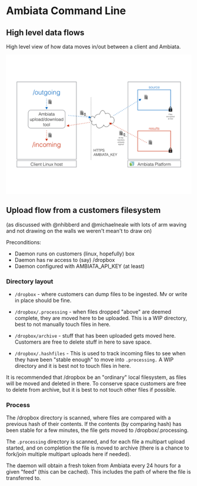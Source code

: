 Ambiata Command Line
====================


High level data flows
---------------------
High level view of how data moves in/out between a client and Ambiata.

![Data flow](images/data-flow.png)


## Upload flow from a customers filesystem

(as discussed with @nhibberd and @michaelneale with lots of arm waving and not drawing on the walls we weren't mean't to draw on)

Preconditions:

* Daemon runs on customers (linux, hopefully) box
* Daemon has rw access to (say) /dropbox
* Daemon configured with AMBIATA_API_KEY (at least)

### Directory layout
* `/dropbox` - where customers can dump files to be ingested. Mv or write in place should be fine.

* `/dropbox/.processing` - when files dropped "above" are deemed complete, they are moved here to be uploaded. This is a WIP directory, best to not manually touch files in here.

* `/dropbox/archive` - stuff that has been uploaded gets moved here. Customers are free to delete stuff in here to save space.

* `/dropbox/.hashfiles` - This is used to track incoming files to see when they have been "stable enough" to move into `.processing.` A WIP directory and it is best not to touch files in here.

It is recommended that /dropbox be an "ordinary" local filesystem, as files will be moved and deleted in there. To conserve space customers are free to delete from archive, but it is best to not touch other files if possible.


### Process

The /dropbox directory is scanned, where files are compared with a previous hash of their contents. If the contents (by comparing hash) has been stable for a few minutes, the file gets moved to /dropbox/.processing.

The `.processing` directory is scanned, and for each file a multipart upload started, and on completion the file is moved to archive (there is a chance to fork/join multiple multipart uploads here if needed).

The daemon will obtain a fresh token from Ambiata every 24 hours for a given "feed" (this can be cached). This includes the path of where the file is transferred to.
